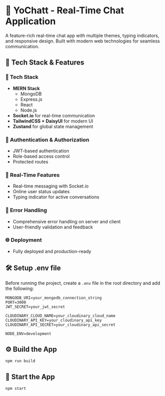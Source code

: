 # 💬 YoChatt - Real-Time Chat Application  


A feature-rich real-time chat app with multiple themes, typing indicators, and responsive design. Built with modern web technologies for seamless communication.

## 🚀 Tech Stack & Features

### 🌟 Tech Stack
- **MERN Stack**  
  - MongoDB  
  - Express.js  
  - React  
  - Node.js  
- **Socket.io** for real-time communication  
- **TailwindCSS + DaisyUI** for modern UI  
- **Zustand** for global state management  

### 🔐 Authentication & Authorization  
- JWT-based authentication  
- Role-based access control  
- Protected routes  

### 💬 Real-Time Features  
- Real-time messaging with Socket.io  
- Online user status updates  
- Typing indicator for active conversations  

### 🐞 Error Handling  
- Comprehensive error handling on server and client  
- User-friendly validation and feedback  

### 🌐 Deployment  
- Fully deployed and production-ready  



## 🛠️ Setup .env file

Before running the project, create a `.env` file in the root directory and add the following:

```env
MONGODB_URI=your_mongodb_connection_string
PORT=3000
JWT_SECRET=your_jwt_secret

CLOUDINARY_CLOUD_NAME=your_cloudinary_cloud_name
CLOUDINARY_API_KEY=your_cloudinary_api_key
CLOUDINARY_API_SECRET=your_cloudinary_api_secret

NODE_ENV=development
```


## ⚙️ Build the App
```
npm run build
```


## 🚀 Start the App
```
npm start
```





